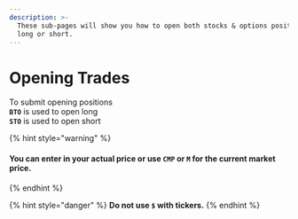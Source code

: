 ```yaml
---
description: >-
  These sub-pages will show you how to open both stocks & options positions,
  long or short.
---
```


# Opening Trades

To submit opening positions\
**`BTO`** is used to open long\
**`STO`** is used to open short



{% hint style="warning" %}
#### You can enter in your actual price or use `CMP` or `M` for the current market price.
{% endhint %}

{% hint style="danger" %}
**Do not use `$` with tickers.**
{% endhint %}

